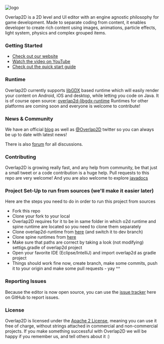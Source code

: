 ![logo](http://overlap2d.com/wp-content/uploads/2015/04/logo_tmp_mini_a.jpg)

Overlap2D is a 2D level and UI editor with an engine agnostic philosophy for game development.
Made to separate coding from content, it enables developer to create rich content using images,
animations, particle effects, light system, physics and complex grouped items.

### Getting Started

* [Check out our website](http://overlap2d.com/)
* [Watch the video on YouTube](https://www.youtube.com/watch?v=I0g-t0nZ-qE)
* [Check out the quick start guide](http://overlap2d.com/getting-started/)


### Runtime
Overlap2D currently supports [libGDX](https://github.com/libgdx/libgdx) based runtime which will easily render your content on
Android, iOS and desktop, while letting you code on Java.
It is of course open source: [overlap2d-libgdx-runtime](https://github.com/UnderwaterApps/overlap2d-runtime-libgdx)
Runtimes for other platforms are coming soon and everyone is welcome to contribute!


### News & Community
We have an official [blog](http://overlap2d.com/category/blog/) as well as [@Overlap2D](https://twitter.com/Overlap2D) twitter
so you can always be up to date with latest news!

There is also [forum](http://overlap2d.com/forums) for all discussions.

### Contributing
Overlap2D is growing really fast, and any help from community, be that just a small tweet or a code contribution is a huge help.
Pull requests to this repo are very welcome! And you are also welcome to explore [javadocs](http://overlap2d.com/javadoc/)

### Project Set-Up to run from sources (we'll make it easier later)
Here are the steps you need to do in order to run this project from sources

* Fork this repo
* Clone your fork to your local
* Overlap2D requires for it to be in same folder in which o2d runtime and spine runtime are located so you need to clone them separately
* Clone overlap2d-runtime from [here](https://github.com/UnderwaterApps/overlap2d-runtime-libgdx) (and switch it to dev branch)
* Clone spine runtimes from [here](https://github.com/EsotericSoftware/spine-runtimes)
* Make sure that paths are correct by taking a look (not modifying) settigs.gradle of overlap2d project
* Open your favorite IDE (Eclipse/IntelliJ) and import overlap2d as gradle project
* Things should work fine now, create branch, make some commits, push it to your origin and make some pull requests - yay ^^

### Reporting Issues
Because the editor is now open source, you can use the [issue tracker](https://github.com/UnderwaterApps/overlap2d/issues?page=1&state=open) here on GitHub to report issues.

### License
Overlap2D is licensed under the [Apache 2 License](http://www.apache.org/licenses/LICENSE-2.0.html), meaning you
can use it free of charge, without strings attached in commercial and non-commercial projects.
If you make something successful with Overlap2D we will be happy if you remember us, and tell others about it :)
